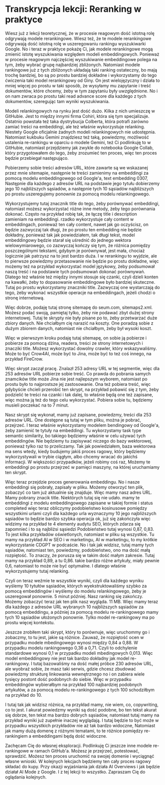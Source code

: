 # Transkrypcja lekcji: Reranking w praktyce

Wiesz już z lekcji teoretycznej, że w procesie reagowym dość istotną rolę odgrywają modele rerankingowe. Wiesz też, że te modele rerankingowe odgrywają dość istotną rolę w uszeregowaniu rankingu wyszukiwarki Google. No i teraz w praktyce pokażę Ci, jak modele rerankingowe mogą zmienić istotę wyszukiwania względem modeli embeddingowych. Ponieważ w procesie reagowym najczęściej wyszukiwanie embeddingowe polega na tym, żeby wybrać grupę najbardziej zbliżonych. Natomiast modele rankingowe już z tych zbliżonych układają taki ranking ostateczny, bo mają trochę bardziej, bo są po prostu bardziej dokładne i wykorzystamy do tego ćwiczenia taki model rerankingowy od Giny. On jest wielojęzyczny i działa to mniej więcej po prostu w taki sposób, że wysyłamy mu zapytanie i treść dokumentów, które chcemy, żeby w tym zapytaniu były uwzględnione. No i on nam zwraca po prostu taki read advance score dla każdego z tych dokumentów, szeregując tam wyniki wyszukiwania.

Modeli relankingowych na rynku jest dość dużo. Kilka z nich umieszczę w GitHubie. Jest to między innymi firma Cohiri, która się tym specjalizuje. Ostatnio powstała też taka dystrybucja Colberta, która potrafi zarówno zamiać treści na embeddingi, ale też właśnie wykorzystuje relanking. Niestety Google oficjalnie żadnych modeli relankingowych nie udostępnia. Natomiast kukbuku Gemini znajdziesz też taką, powiedzmy, możliwość ustalenia re-rankingu w oparciu o modele Gemini, też Ci podlinkuję to w GitHubie, natomiast przejdziemy jak zwykle do notebooka Google Collab, który przygotowałem do tego, żeby zrozumieć ten proces, więc ten proces będzie przebiegał następująco.

Pobierzemy sobie treści adresów URL, które zawarte są we wskazanej przez mnie sitemapie, następnie te treści zamienimy na embeddingi za pomocą modelu embeddingowego od Google'a, text embedding 0307, Następnie dla każdego z adresów URL na podstawie jego tytułu dobierzemy jego 10 najbliższych sąsiadów, a następnie tych 10 sąsiadów najbliższych po prostu uszeregujemy ponownie za pomocą modelu relankingowego.

Wykorzystujemy tutaj znacznik title do tego, żeby porównywać embeddingi, natomiast możesz wykorzystać różne inne metody, żeby tego porównania dokonać. Często na przykład robię tak, że łączę title i description zamieniam na embeddingi. rzadko wykorzystuje cały content w embeddingach, ponieważ ten cały content, nawet jak go oczyścisz, on będzie zazwyczaj tak długi, że po prostu ten embedding nie będzie dokładny, ponieważ tak jak powiedziałem, tak długi tekst, model embeddingowy będzie starał się uśrednić do jednego wektora wielowymiarowego, co zazwyczaj kończy się tym, że różnica pomiędzy poszczególnymi tekstami, gdybym je porównywał, jest mała, chociaż logicznie jak patrzysz na to jest bardzo duża. I w rerankingu to wyjdzie, ale to pierwsze powiedzmy przetasowanie nie będzie po prostu dokładne, więc możemy też na przykład wykorzystać model językowy, żeby podsumował naszą treść i na podstawie tych podsumowań dokonać porównywań. Dlatego też właśnie też między innymi stosuje się czanki, czyli dzieli konten na kawałki, żeby to dopasowanie embeddingowe było bardziej skuteczne. Tutaj po prostu wykorzystamy znaczniki title. Zazwyczaj one wystarczają do tego, żeby wykonać wszystkie operacje na embeddingach, jeżeli chodzi o stronę internetową.

Więc dobrze, podaję tutaj stronę sitemapę do seum.com, sitemaps2.xml. Możesz podać swoją, pamiętaj tylko, żeby nie podawać zbyt dużej strony internetowej. Tutaj te skrypty nie były pisane po to, żeby przetwarzać duże zbiory danych. Nie chciałbym cię narazić na koszty. One poradzą sobie z dużym zbiorem danych, natomiast nie chciałbym, żeby był wysoki koszt.

Więc w pierwszym kroku podaję tutaj sitemapę, on sobie ją pobierze i pobierze za pomocą dżina, readera, treści ze strony internetowych i znacziki title. Możesz wykorzystać dowolny crawler, który wskazywaliśmy. Może to być Crow4AI, może być to Jina, może być to też coś innego, na przykład FireCrow.

Więc skrypt zaczął pracę. Znalazł 253 adresy URL w tej segmentie, więc dla 253 adresów URL pobierze sobie treść. Co prawda do pobrania samych znamcików title może Jina nie jest najlepszym wyborem, natomiast po prostu było to najprostsze jej zastosowanie. Ona też pobiera treść, więc gdybyście chcieli przerobić ten skrypt, na przykład pobawić się z tym, żeby podzielić te treści na czanki i tak dalej, to właśnie będą one też zapisane, więc można ją też do tego celu wykorzystać. Pobiera sobie tu, będziemy musieli poczekać na to 7 minut.

Nasz skrypt się wykonał, mamy już zapisane, powiedzmy, treści dla 253 adresów URL. One dostępne są tutaj w tym pliku, można je pobrać, przejrzeć. I teraz właśnie wykorzystamy modelem bendingowy od Google'a, żeby zamienić te tytuły na embeddingi. Tu wykorzystamy task type semantic similarity, bo takiego będziemy właśnie w celu używać tych embeddingów. Nie będziemy tu zapisywać niczego do bazy wektorowej, ponieważ tylko raz to przeliczamy. Tak jak powiedziałem, baza wektorowa ma sens wtedy, kiedy budujemy jakiś proces ragowy, który będziemy wykorzystywali w trybie ciągłym, albo chcemy wracać do jakichś informacji. W większości przypadków, jeżeli robimy coś raz, Możemy te embeddingi po prostu przejrzeć w pamięci maszyny, na której uruchamiamy ten skrypt.

Więc teraz przejdzie proces generowania embeddingu. No i nasze embeddingi się pobrały, zapisały w pliku. Możemy otworzyć ten plik, zobaczyć co tam już aktualnie się znajduje. Więc mamy nasz adres URL. Mamy pobrany znacik title. Niektórych tutaj się nie udało. mamy te embeddingi z modelu embeddingowego zapisane w takiej formie i status completed więc teraz obliczymy podobieństwo kosinusowe pomiędzy wszystkimi urlami czyli dla każdego urla wyznaczymy 10 jego najbliższych sąsiadów to będzie bardzo szybka operacja ok, już się zakończyła więc widzimy na przykład te 4 elementy audytu SEO, których zdarza się zapomnieć i to są najbliżsi sąsiedzi Podobieństwo tutaj wynosi 0,87, 0,83. To jest kilka przykładów oświetlonych, natomiast w pliku są wszystkie. Tu mamy na przykład AI w SEO i w marketingu, AI w marketingu, to my krótkie wykorzystanie CDGPT w podcaście. No i tak jak widzisz, tutaj mamy tych sąsiadów, natomiast ten, powiedzmy, podobieństwo, ono ma dość małą rozpiętość. To znaczy, że porusza się w takim dość małym zakresie. Tutaj mamy na przykład 0,89, a tu 0,86. takie bardzo różne artykuły, miały pewnie 0,6, natomiast to może nie być optymalne. I dlatego właśnie wykorzystujemy tutaj relanking.

Czyli on teraz weźmie te wszystkie wyniki, czyli dla każdego wyniku wyślemy 10 tytułów sąsiadów, których wyekstruktowaliśmy szybko za pomocą embeddingów i wyślemy do modelu relankingowego, żeby je uszeregował ponownie. 5 minut później. Nasz ranking się zakończy. Możemy zobaczyć teraz jak ten plik nasz wygląda. 11 MB. Więc mamy teraz dla każdego z adresów URL wybranych 10 najbliższych sąsiadów za pomocą embeddingu, a później za pomocą modelu re-rankingowego mamy tych 10 sąsiadów ułożonych ponownie. Tylko model re-rankingowy ma po prostu więcej kontekstu.

Jeszcze zrobiłem taki skrypt, który to porównuje, więc uruchommy go i zobaczmy, to tu jest, jakie są różnice. Zauważ, że rozpiętość ocen w przypadku modele mbedingowego wynosi między 0,84 a 0,88. W przypadku modelu rankingowego 0,36 a 0,71. Czyli to odchylenie standardowe wynosi 0,1 w przypadku modeli mbedingowych 0,013. Więc model embeddingowy nie jest tak bardzo dokładny jak model re-rankingowy. I tutaj bazowaliśmy na dość małej próbce 230 adresów URL, ale wyobraź sobie, że masz taki serwis, gdzie chcesz zbudować powiedzmy strukturę linkowania wewnętrznego no i on zabiera wiele tysięcy postont dość podobnych do siebie. Więc w przypadku embeddingów wybierałbym na przykład 100 najbardziej podobnych artykułów, a za pomocą modelu re-rankingowego z tych 100 schodziłbym na przykład do 10.

I tutaj tak jak widzisz różnica, na przykład mamy, nie wiem, co, copywriting, co to jest. I akurat powiedzmy wyniki są dość podobne, bo ten tekst akurat się dobrze, ten tekst ma bardzo dobrych sąsiadów, natomiast tutaj mamy na przykład wyniki już zupełnie inaczej wyglądają. I tutaj będzie to być może w przypadku wszystkich przykładów nie aż tak bardzo widoczne, Natomiast jak mamy dużą domenę z różnymi tematami, to te różnice pomiędzy re-rankingiem a embeddingami będą dość widoczne.

Zachęcam Cię do własnej eksploracji. Podlinkuję Ci jeszcze inne modele re-rankingowe w ramach GitHub'a. Możesz je przejrzeć, potestować, sprawdzić. Możesz ten proces uruchomić na swojej domenie i wyciągnąć własne wnioski. W kolejnych lekcjach będziemy ten cały proces ragowy składać do kupy. Przy okazji wyjaśniania jak działa AI Overviews i jak będzie działał AI Mode z Google. I z tej lekcji to wszystko. Zapraszam Cię do oglądania kolejnych. 